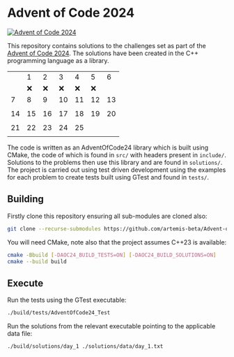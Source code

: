 # Advent of Code 2024
[![Advent of Code 2024](https://github.com/artemis-beta/Advent-of-Code-2024/actions/workflows/build_test.yaml/badge.svg)](https://github.com/artemis-beta/Advent-of-Code-2024/actions/workflows/build_test.yaml)

This repository contains solutions to the challenges set as part of the [Advent of Code 2024](https://adventofcode.com/2024).
The solutions have been created in the C++ programming language as a library.

| | ||||||
|-|-|-|-|-|-|-|
||1|2|3|4|5|6|
||:x: |:x:|:x:|:x:|:x:| |
|7|8|9|10|11|12|13|
| | | | | | | | |
|14|15|16|17|18|19|20|
| | | | | | | |
|21|22|23|24|25| | |
| | | | | | | |

The code is written as an AdventOfCode24 library which is built using CMake, the code of which is found in `src/` with headers present in `include/`. Solutions to the problems
then use this library and are found in `solutions/`. The project is carried out using test driven development using the examples for each problem to create tests built using GTest and found in `tests/`.

## Building

Firstly clone this repository ensuring all sub-modules are cloned also:

```sh
git clone --recurse-submodules https://github.com/artemis-beta/Advent-of-Code-2024.git
```

You will need CMake, note also that the project assumes C++23 is available:

```sh
cmake -Bbuild [-DAOC24_BUILD_TESTS=ON] [-DAOC24_BUILD_SOLUTIONS=ON]
cmake --build build
```

## Execute

Run the tests using the GTest executable:

```sh
./build/tests/AdventOfCode24_Test
```

Run the solutions from the relevant executable pointing to the applicable data file:

```sh
./build/solutions/day_1 ./solutions/data/day_1.txt
```
